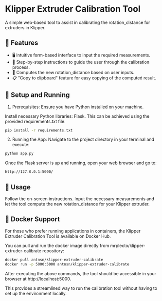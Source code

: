 # Klipper Extruder Calibration Tool
A simple web-based tool to assist in calibrating the rotation_distance for extruders in Klipper.

## 🌟 Features
- 🖥 Intuitive form-based interface to input the required measurements.
- 📖 Step-by-step instructions to guide the user through the calibration process.
- 🧮 Computes the new rotation_distance based on user inputs.
- 📋 "Copy to clipboard" feature for easy copying of the computed result.


## 🔧 Setup and Running
1. Prerequisites:
Ensure you have Python installed on your machine.

Install necessary Python libraries: Flask. This can be achieved using the provided requirements.txt file:
```bash
pip install -r requirements.txt
```


2. Running the App:
Navigate to the project directory in your terminal and execute:

```bash
python app.py
```


Once the Flask server is up and running, open your web browser and go to:

```bash
http://127.0.0.1:5000/
```

## 📘 Usage
Follow the on-screen instructions. Input the necessary measurements and let the tool compute the new rotation_distance for your Klipper extruder.

## 🐳 Docker Support
For those who prefer running applications in containers, the Klipper Extruder Calibration Tool is available on Docker Hub.

You can pull and run the docker image directly from mrplecto/klipper-extruder-calibrate repository:

```bash
docker pull antnsn/klipper-extruder-calibrate
docker run -p 5000:5000 antnsn/klipper-extruder-calibrate
```

After executing the above commands, the tool should be accessible in your browser at http://localhost:5000.

This provides a streamlined way to run the calibration tool without having to set up the environment locally.
